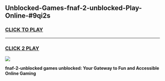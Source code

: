 
## Unblocked-Games-fnaf-2-unblocked-Play-Online-#9qi2s
<h3>
<a href="https://premium.freeplayer.one?title=fnaf-2-unblocked&ref=27F">CLICK TO PLAY</a></h3>
<hr>

<h3>
<a href="https://premium.freeplayer.one?title=fnaf-2-unblocked&ref=27F">CLICK 2 PLAY</a>
  
</h3>

<a href="https://premium.freeplayer.one?title=fnaf-2-unblocked&ref=27F"><img src="https://clearcache.store/games.png"></a>


**fnaf-2-unblocked games unblocked: Your Gateway to Fun and Accessible Online Gaming**
